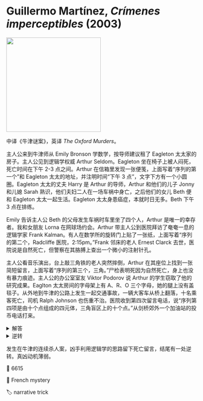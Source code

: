 # Guillermo Martínez, <i>Crímenes imperceptibles</i> (2003)

<img src=images/2003_cover.jpg width=250/>

中译《牛津谜案》，英译 <i>The Oxford Murders</i>。

主人公来到牛津师从 Emily Bronson 学数学，按导师建议租了 Eagleton 太太家的房子。主人公见到逻辑学权威 Arthur Seldom。Eagleton 坐在椅子上被人闷死，死亡时间在下午 2-3 点之间。Arthur 在信箱里发现一张便笺，上面写着“序列的第一个”和 Eagleton 太太的地址，并注明时间“下午 3 点”，文字下方有一个小圆圈。Eagleton 太太的丈夫 Harry 是 Arthur 的导师，Arthur 和他们的儿子 Jonny 和儿媳 Sarah 熟识，他们夫妇二人在一场车祸中身亡，之后他们的女儿 Beth 便和 Eagleton 太太一起生活。Eagleton 太太身患癌症，本就时日无多。Beth 下午 3 点在排练。

Emily 告诉主人公 Beth 的父母发生车祸时车里坐了四个人，Arthur 是唯一的幸存者。我和女朋友 Lorna 在网球场约会。Arthur 带主人公到医院拜访了奄奄一息的逻辑学家 Frank Kalman。有人在数学所的旋转门上贴了一张纸，上面写着“序列的第二个，Radcliffe 医院，2:15pm。”Frank 邻床的老人 Ernest Clarck 去世，医院说是自然死亡，但警察在其胳膊上查出一个微小的注射针孔。

主人公看音乐演出，台上敲三角铁的老人突然摔倒，Arthur 在其座位上找到一张简短留言，上面写着“序列的第三个，三角。”尸检表明死因为自然死亡，身上也没有暴力痕迹。主人公的办公室室友 Viktor Podorov 说 Arthur 的学生窃取了他的研究成果。Eaglton 太太房间的字母架上有 A、R、O 三个字母，她的腿上没有盖毯子。从外地到牛津的公路上发生一起交通事故，一辆大客车从桥上翻落，十名乘客死亡，司机 Ralph Johnson 也伤重不治。医院收到第四次留言电话，说“序列第四项是由十个点组成的四元体，三角盲区上的十个点。”从剑桥郊外一个加油站的投币电话打来。

<details><summary>解答</summary>
Johnson 制造车祸，是为了让车上死亡的儿童替自己生病的女儿提供器官移植。他杀死 Ealgeton 是因为容易得手。Clarck 是自然死亡，他在其手臂上制造针孔伪造谋杀。
</details>

<details><summary>逆转</summary>
Beth 杀死 Eagleton 太太向 Arthur 求救，Arthur 其实是 Beth 的父亲。Arthur 编造留言为 Beth 伪造不在场证明，aro 是西班牙语的“圆”。Beth 与死者搏斗时鞋后跟把毯子扯破了，为了怕警方猜到凶手是女生，所以拿走了毯子。第二、三起死亡都是自然死亡。
</details>

发生在牛津的连续杀人案，凶手利用逻辑学的思路留下死亡留言，结尾有一处逆转。真凶动机薄弱。

:link: 6615

:file_folder: French mystery

:label: narrative trick

